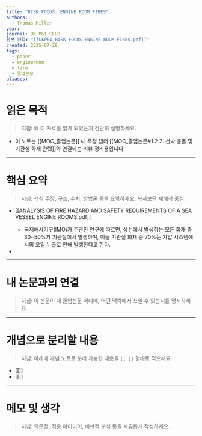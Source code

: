 ```yaml
---
title: "RISK FOCUS: ENGINE ROOM FIRES"
authors:
  - Thomas Miller
year: 
journal: UK P&I CLUB
원본 파일: "[[UKP&I_RISK FOCUS ENGINE ROOM FIRES.pdf]]"
created: 2025-07-28
tags:
  - paper
  - engineroom
  - fire
  - 졸업논문
aliases:
---
```

#  읽은 목적  
> 지침: 왜 이 자료를 읽게 되었는지 간단히 설명하세요.

- 이 노트는 [[MOC_졸업논문]] 내 특정 챕터 [[MOC_졸업논문#1.2.2. 선박 충돌 및 기관실 화재 관련]]와 연결되는 리뷰 정리용입니다.  
---

# 핵심 요약  
> 지침: 핵심 주장, 구조, 수치, 방법론 등을 요약하세요. 복사보단 재해석 중심.

- [[ANALYSIS OF FIRE HAZARD AND SAFETY REQUIREMENTS OF A SEA VESSEL ENGINE ROOMS.pdf]]
	- 국제해사기구(IMO)가 주관한 연구에 따르면, 상선에서 발생하는 모든 화재 중 30~50%가 기관실에서 발생하며, 이들 기관실 화재 중 70%는 가압 시스템에서의 오일 누출로 인해 발생한다고 한다.

- 

---

# 내 논문과의 연결  
> 지침: 이 논문이 내 졸업논문 어디에, 어떤 맥락에서 쓰일 수 있는지를 명시하세요.

---

# 개념으로 분리할 내용  
> 지침: 아래에 개념 노트로 분리 가능한 내용을 `[[ ]]` 형태로 적으세요.

- [[]]
- [[]]

---

#  메모 및 생각  
> 지침: 의문점, 적용 아이디어, 비판적 분석 등을 자유롭게 작성하세요.
